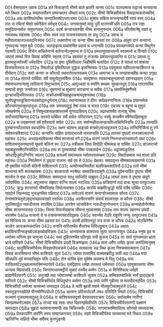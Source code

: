001	वैशम्पायन उवाच
001a	हते चित्राङ्गदे भीष्मो बाले भ्रातरि चानघ
001c	पालयामास तद्राज्यं सत्यवत्या मते स्थितः
002a	सम्प्राप्तयौवनं पश्यन्भ्रातरं धीमतां वरम्
002c	भीष्मो विचित्रवीर्यस्य विवाहायाकरोन्मतिम्
003a	अथ काशिपतेर्भीष्मः कन्यास्तिस्रोऽप्सरःसमाः
003c	शुश्राव सहिता राजन्वृण्वतीर्वै स्वयं वरम्
004a	ततः स रथिनां श्रेष्ठो रथेनैकेन वर्मभृत्
004c	जगामानुमते मातुः पुरीं वाराणसीं प्रति
005a	तत्र राज्ञः समुदितान्सर्वतः समुपागतान्
005c	ददर्श कन्यास्ताश्चैव भीष्मः शन्तनुनन्दनः
006a	कीर्त्यमानेषु राज्ञां तु नामस्वथ सहस्रशः
006c	भीष्मः स्वयं तदा राजन्वरयामास ताः प्रभुः
007a	उवाच च महीपालान्राजञ्जलदनिःस्वनः
007c	रथमारोप्य ताः कन्या भीष्मः प्रहरतां वरः
008a	आहूय दानं कन्यानां गुणवद्भ्यः स्मृतं बुधैः
008c	अलङ्कृत्य यथाशक्ति प्रदाय च धनान्यपि
009a	प्रयच्छन्त्यपरे कन्यां मिथुनेन गवामपि
009c	वित्तेन कथितेनान्ये बलेनान्येऽनुमान्य च
010a	प्रमत्तामुपयान्त्यन्ये स्वयमन्ये च विन्दते
010c	अष्टमं तमथो वित्त विवाहं कविभिः स्मृतम्
011a	स्वयंवरं तु राजन्याः प्रशंसन्त्युपयान्ति च
011c	प्रमथ्य तु हृतामाहुर्ज्यायसीं धर्मवादिनः
012a	ता इमाः पृथिवीपाला जिहीर्षामि बलादितः
012c	ते यतध्वं परं शक्त्या विजयायेतराय वा
012e	स्थितोऽहं पृथिवीपाला युद्धाय कृतनिश्चयः
013a	एवमुक्त्वा महीपालान्काशिराजं च वीर्यवान्
013c	सर्वाः कन्याः स कौरव्यो रथमारोपयत्स्वकम्
013e	आमन्त्र्य च स तान्प्रायाच्छीघ्रं कन्याः प्रगृह्य ताः
014a	ततस्ते पार्थिवाः सर्वे समुत्पेतुरमर्षिताः
014c	संस्पृशन्तः स्वकान्बाहून्दशन्तो दशनच्छदान्
015a	तेषामाभरणान्याशु त्वरितानां विमुञ्चताम्
015c	आमुञ्चतां च वर्माणि सम्भ्रमः सुमहानभूत्
016a	ताराणामिव सम्पातो बभूव जनमेजय
016c	भूषणानां च शुभ्राणां कवचानां च सर्वशः
017a	सवर्मभिर्भूषणैस्ते द्राग्भ्राजद्भिरितस्ततः
017c	सक्रोधामर्षजिह्मभ्रूसकषायदृशस्तथा
018a	सूतोपकॢप्तान्रुचिरान्सदश्वोद्यतधूर्गतान्
018c	रथानास्थाय ते वीराः सर्वप्रहरणान्विताः
018e	प्रयान्तमेकं कौरव्यमनुसस्रुरुदायुधाः
019a	ततः समभवद्युद्धं तेषां तस्य च भारत
019c	एकस्य च बहूनां च तुमुलं लोमहर्षणम्
020a	ते त्विषून्दशसाहस्रांस्तस्मै युगपदाक्षिपन्
020c	अप्राप्तांश्चैव तानाशु भीष्मः सर्वांस्तदाच्छिनत्
021a	ततस्ते पार्थिवाः सर्वे सर्वतः परिवारयन्
021c	ववर्षुः शरवर्षेण वर्षेणेवाद्रिमम्बुदाः
022a	स तद्बाणमयं वर्षं शरैरावार्य सर्वतः
022c	ततः सर्वान्महीपालान्प्रत्यविध्यत्त्रिभिस्त्रिभिः
023a	तस्याति पुरुषानन्याँल्लाघवं रथचारिणः
023c	रक्षणं चात्मनः सङ्ख्ये शत्रवोऽप्यभ्यपूजयन्
024a	तान्विनिर्जित्य तु रणे सर्वशस्त्रविशारदः
024c	कन्याभिः सहितः प्रायाद्भारतो भारतान्प्रति
025a	ततस्तं पृष्ठतो राजञ्शाल्वराजो महारथः
025c	अभ्याहनदमेयात्मा भीष्मं शान्तनवं रणे
026a	वारणं जघने निघ्नन्दन्ताभ्यामपरो यथा
026c	वाशितामनुसनम्प्राप्तो यूथपो बलिनां वरः
027a	स्त्रीकाम तिष्ठ तिष्ठेति भीष्ममाह स पार्थिवः
027c	शाल्वराजो महाबाहुरमर्षेणाभिचोदितः
028a	ततः स पुरुषव्याघ्रो भीष्मः परबलार्दनः
028c	तद्वाक्याकुलितः क्रोधाद्विधूमोऽग्निरिव ज्वलन्
029a	क्षत्रधर्मं समास्थाय व्यपेतभयसम्भ्रमः
029c	निवर्तयामास रथं शाल्वं प्रति महारथः
030a	निवर्तमानं तं दृष्ट्वा राजानः सर्व एव ते
030c	प्रेक्षकाः समपद्यन्त भीष्मशाल्वसमागमे
031a	तौ वृषाविव नर्दन्तौ बलिनौ वाशितान्तरे
031c	अन्योन्यमभिवर्तेतां बलविक्रमशालिनौ
032a	ततो भीष्मं शान्तनवं शरैः शतसहस्रशः
032c	शाल्वराजो नरश्रेष्ठः समवाकिरदाशुगैः
033a	पूर्वमभ्यर्दितं दृष्ट्वा भीष्मं शाल्वेन ते नृपाः
033c	विस्मिताः समपद्यन्त साधु साध्विति चाब्रुवन्
034a	लाघवं तस्य ते दृष्ट्वा संयुगे सर्वपार्थिवाः
034c	अपूजयन्त संहृष्टा वाग्भिः शाल्वं नराधिपाः
035a	क्षत्रियाणां तदा वाचः श्रुत्वा परपुरञ्जयः
035c	क्रुद्धः शान्तनवो भीष्मस्तिष्ठ तिष्ठेत्यभाषत
036a	सारथिं चाब्रवीत्क्रुद्धो याहि यत्रैष पार्थिवः
036c	यावदेनं निहन्म्यद्य भुजङ्गमिव पक्षिराट्
037a	ततोऽस्त्रं वारुणं सम्यग्योजयामास कौरवः
037c	तेनाश्वांश्चतुरोऽमृद्नाच्छाल्वराज्ञो नराधिप
038a	अस्त्रैरस्त्राणि संवार्य शाल्वराज्ञः स कौरवः
038c	भीष्मो नृपतिशार्दूल न्यवधीत्तस्य सारथिम्
038e	अस्त्रेण चाप्यथैकेन न्यवधीत्तुरगोत्तमान्
039a	कन्याहेतोर्नरश्रेष्ठ भीष्मः शान्तनवस्तदा
039c	जित्वा विसर्जयामास जीवन्तं नृपसत्तमम्
039e	ततः शाल्वः स्वनगरं प्रययौ भरतर्षभ
040a	राजानो ये च तत्रासन्स्वयंवरदिदृक्षवः
040c	स्वान्येव तेऽपि राष्ट्राणि जग्मुः परपुरञ्जय
041a	एवं विजित्य ताः कन्या भीष्मः प्रहरतां वरः
041c	प्रययौ हास्तिनपुरं यत्र राजा स कौरवः
042a	सोऽचिरेणैव कालेन अत्यक्रामन्नराधिप
042c	वनानि सरितश्चैव शैलांश्च विविधद्रुमान्
043a	अक्षतः क्षपयित्वारीन्सङ्ख्येऽसङ्ख्येयविक्रमः
043c	आनयामास काश्यस्य सुताः सागरगासुतः
044a	स्नुषा इव स धर्मात्मा भगिन्य इव चानुजाः
044c	यथा दुहितरश्चैव प्रतिगृह्य ययौ कुरून्
045a	ताः सर्वा गुणसम्पन्ना भ्राता भ्रात्रे यवीयसे
045c	भीष्मो विचित्रवीर्याय प्रददौ विक्रमाहृताः
046a	सतां धर्मेण धर्मज्ञः कृत्वा कर्मातिमानुषम्
046c	भ्रातुर्विचित्रवीर्यस्य विवाहायोपचक्रमे
046e	सत्यवत्या सह मिथः कृत्वा निश्चयमात्मवान्
047a	विवाहं कारयिष्यन्तं भीष्मं काशिपतेः सुता
047c	ज्येष्ठा तासामिदं वाक्यमब्रवीद्ध सती तदा
048a	मया सौभपतिः पूर्वं मनसाभिवृतः पतिः
048c	तेन चास्मि वृता पूर्वमेष कामश्च मे पितुः
049a	मया वरयितव्योऽभूच्छाल्वस्तस्मिन्स्वयंवरे
049c	एतद्विज्ञाय धर्मज्ञ ततस्त्वं धर्ममाचर
050a	एवमुक्तस्तया भीष्मः कन्यया विप्रसंसदि
050c	चिन्तामभ्यगमद्वीरो युक्तां तस्यैव कर्मणः
051a	स विनिश्चित्य धर्मज्ञो ब्राह्मणैर्वेदपारगैः
051c	अनुजज्ञे तदा ज्येष्टामम्बां काशिपतेः सुताम्
052a	अम्बिकाम्बालिके भार्ये प्रादाद्भ्रात्रे यवीयसे
052c	भीष्मो विचित्रवीर्याय विधिदृष्टेन कर्मणा
053a	तयोः पाणिं गृहीत्वा स रूपयौवनदर्पितः
053c	विचित्रवीर्यो धर्मात्मा कामात्मा समपद्यत
054a	ते चापि बृहती श्यामे नीलकुञ्चितमूर्धजे
054c	रक्ततुङ्गनखोपेते पीनश्रोणिपयोधरे
055a	आत्मनः प्रतिरूपोऽसौ लब्धः पतिरिति स्थिते
055c	विचित्रवीर्यं कल्याणं पूजयामासतुस्तु ते
056a	स चाश्विरूपसदृशो देवसत्त्वपराक्रमः
056c	सर्वासामेव नारीणां चित्तप्रमथनोऽभवत्
057a	ताभ्यां सह समाः सप्त विहरन्पृथिवीपतिः
057c	विचित्रवीर्यस्तरुणो यक्ष्माणं समपद्यत
058a	सुहृदां यतमानानामाप्तैः सह चिकित्सकैः
058c	जगामास्तमिवादित्यः कौरव्यो यमसादनम्
059a	प्रेतकार्याणि सर्वाणि तस्य सम्यगकारयत्
059c	राज्ञो विचित्रवीर्यस्य सत्यवत्या मते स्थितः
059e	ऋत्विग्भिः सहितो भीष्मः सर्वैश्च कुरुपुङ्गवैः
